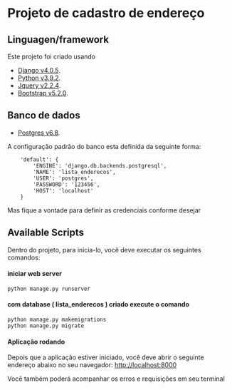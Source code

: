 # Projeto de cadastro de endereço 

## Linguagen/framework

Este projeto foi criado usando 
- [Django v4.0.5](https://www.djangoproject.com/).
- [Python v3.9.2](https://www.python.org/).
- [Jquery v2.2.4](https://jquery.com/).
- [Bootstrap v5.2.0](https://getbootstrap.com/).

## Banco de dados
- [Postgres v6.8](https://www.postgresql.org/).

A configuração padrão do banco esta definida da seguinte forma:
```
    'default': {
        'ENGINE': 'django.db.backends.postgresql',
        'NAME': 'lista_enderecos',
        'USER': 'postgres',
        'PASSWORD': '123456',
        'HOST': 'localhost'
    }
```
Mas fique a vontade para definir as credenciais conforme desejar

## Available Scripts

Dentro do projeto, para inicia-lo, você deve executar os seguintes comandos:
#### iniciar web server
 ```
 python manage.py runserver
 ```

 #### com database ( lista_enderecos ) criado execute o comando
 ```
 python manage.py makemigrations
 python manage.py migrate
 ```


#### Aplicação rodando
Depois que a aplicação estiver iniciado, você deve abrir o seguinte endereço abaixo no seu navegador:
[http://localhost:8000](http://localhost:8000) 

Você também poderá acompanhar os erros e requisições em seu terminal
